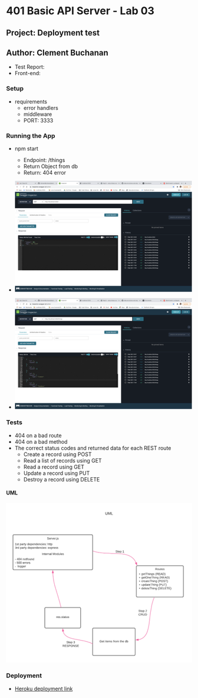 # 401 Basic API Server - Lab 03

## Project: Deployment test

## Author: Clement Buchanan

- Test Report:
-  Front-end: 

### Setup

- requirements
    - error handlers
    - middleware
    - PORT: 3333

### Running the App

- npm start
  - Endpoint: /things
  - Return Object from db
  - Return: 404 error

- ![Return 404 message](/assets/404.png)
- ![Returned object from db](/assets/object%20from%20db.png)


### Tests

- 404 on a bad route
- 404 on a bad method
- The correct status codes and returned data for each REST route
  - Create a record using POST
  - Read a list of records using GET
  - Read a record using GET
  - Update a record using PUT
  - Destroy a record using DELETE

#### UML

![Whiteboard Solution](assets/APIServer.png)


### Deployment

  - [Heroku deployment link]()